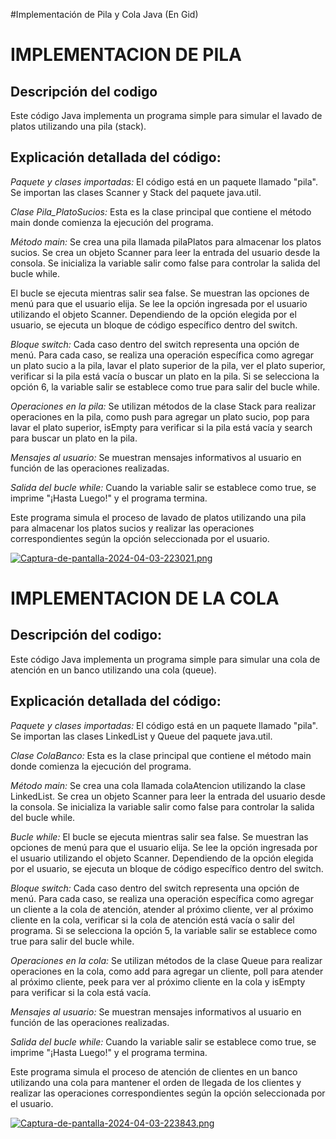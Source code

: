 #Implementación de Pila y Cola Java
(En Gid)
<h1>IMPLEMENTACION DE PILA</h1>
<h2>Descripción del codigo</h2>

<p>Este código Java implementa un programa simple para simular el lavado de platos utilizando una pila (stack).</p>
<h2>Explicación detallada del código:</h2>

<p><em><string>Paquete y clases importadas: </string></em>El código está en un paquete llamado "pila".
Se importan las clases Scanner y Stack del paquete java.util.</p>

<p><em><string>Clase Pila_PlatoSucios:</string></em>
Esta es la clase principal que contiene el método main donde comienza la ejecución del programa.</p>

<p><em><string>Método main:</string></em>
Se crea una pila llamada pilaPlatos para almacenar los platos sucios.
Se crea un objeto Scanner para leer la entrada del usuario desde la consola.
Se inicializa la variable salir como false para controlar la salida del bucle while.</p>

El bucle se ejecuta mientras salir sea false.
Se muestran las opciones de menú para que el usuario elija.
Se lee la opción ingresada por el usuario utilizando el objeto Scanner.
Dependiendo de la opción elegida por el usuario, se ejecuta un bloque de código específico dentro del switch.</p>

<p><em><string>Bloque switch:</string></em> Cada caso dentro del switch representa una opción de menú.
Para cada caso, se realiza una operación específica como agregar un plato sucio a la pila, lavar el plato superior de la pila, ver el plato superior, verificar si la pila está vacía o buscar un plato en la pila.
Si se selecciona la opción 6, la variable salir se establece como true para salir del bucle while.</p>

<p><em><string>Operaciones en la pila:</string></em> Se utilizan métodos de la clase Stack para realizar operaciones en la pila, como push para agregar un plato sucio, pop para lavar el plato superior, isEmpty para verificar si la pila está vacía y search para buscar un plato en la pila. </p>

<p><em><string>Mensajes al usuario:</string></em> Se muestran mensajes informativos al usuario en función de las operaciones realizadas.</p>

<p><em><string>Salida del bucle while:</string></em> Cuando la variable salir se establece como true, se imprime "¡Hasta Luego!" y el programa termina.
<p>Este programa simula el proceso de lavado de platos utilizando una pila para almacenar los platos sucios y realizar las operaciones correspondientes según la opción seleccionada por el usuario.</p>

[![Captura-de-pantalla-2024-04-03-223021.png](https://i.postimg.cc/hG2qPvXB/Captura-de-pantalla-2024-04-03-223021.png)](https://postimg.cc/674PM9Vj) 


<h1>IMPLEMENTACION DE LA COLA</h1>
<p></p><h2>Descripción del codigo:</h2>Este código Java implementa un programa simple para simular una cola de atención en un banco utilizando una cola (queue).</p>
<h2>Explicación detallada del código:</h2>

<p><em><string>Paquete y clases importadas: </string></em>El código está en un paquete llamado "pila".
Se importan las clases LinkedList y Queue del paquete java.util.</p>

<p><em><string>Clase ColaBanco: </string></em>Esta es la clase principal que contiene el método main donde comienza la ejecución del programa.</p>

<p><em><string>Método main: </string></em>Se crea una cola llamada colaAtencion utilizando la clase LinkedList.
Se crea un objeto Scanner para leer la entrada del usuario desde la consola.
Se inicializa la variable salir como false para controlar la salida del bucle while.</p>

<p><em><string>Bucle while: </string></em>El bucle se ejecuta mientras salir sea false.
Se muestran las opciones de menú para que el usuario elija.
Se lee la opción ingresada por el usuario utilizando el objeto Scanner.
Dependiendo de la opción elegida por el usuario, se ejecuta un bloque de código específico dentro del switch.</p>

<p><em><string>Bloque switch: </string></em>Cada caso dentro del switch representa una opción de menú.
Para cada caso, se realiza una operación específica como agregar un cliente a la cola de atención, atender al próximo cliente, ver al próximo cliente en la cola, verificar si la cola de atención está vacía o salir del programa.
Si se selecciona la opción 5, la variable salir se establece como true para salir del bucle while.</p>

<p><em><string>Operaciones en la cola: </string></em>Se utilizan métodos de la clase Queue para realizar operaciones en la cola, como add para agregar un cliente, poll para atender al próximo cliente, peek para ver al próximo cliente en la cola y isEmpty para verificar si la cola está vacía.</p>

<p><em><string>Mensajes al usuario: </string></em>Se muestran mensajes informativos al usuario en función de las operaciones realizadas.</p>

<p><em><string>Salida del bucle while: </string></em>Cuando la variable salir se establece como true, se imprime "¡Hasta Luego!" y el programa termina.</p>

<p>Este programa simula el proceso de atención de clientes en un banco utilizando una cola para mantener el orden de llegada de los clientes y realizar las operaciones correspondientes según la opción seleccionada por el usuario.</p>

[![Captura-de-pantalla-2024-04-03-223843.png](https://i.postimg.cc/d382bwcT/Captura-de-pantalla-2024-04-03-223843.png)](https://postimg.cc/MfpfRkTW)




